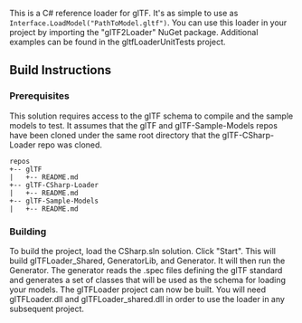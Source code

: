 This is a C# reference loader for glTF.  It's as simple to use as `Interface.LoadModel("PathToModel.gltf")`.  You can use this loader in your project by importing the "glTF2Loader" NuGet package.  Additional examples can be found in the gltfLoaderUnitTests project.

## Build Instructions

### Prerequisites

This solution requires access to the glTF schema to compile and the sample models to test. It assumes that the glTF and glTF-Sample-Models repos have been cloned under the same root directory that the glTF-CSharp-Loader repo was cloned.

```
repos
+-- glTF
|   +-- README.md
+-- glTF-CSharp-Loader
|   +-- README.md
+-- glTF-Sample-Models
|   +-- README.md
```

### Building

To build the project, load the CSharp.sln solution.  Click "Start". This will build glTFLoader_Shared, GeneratorLib, and Generator. It will then run the Generator. The generator reads the .spec files defining the glTF standard and generates a set of classes that will be used as the schema for loading your models. The glTFLoader project can now be built.  You will need glTFLoader.dll and glTFLoader_shared.dll in order to use the loader in any subsequent project.
